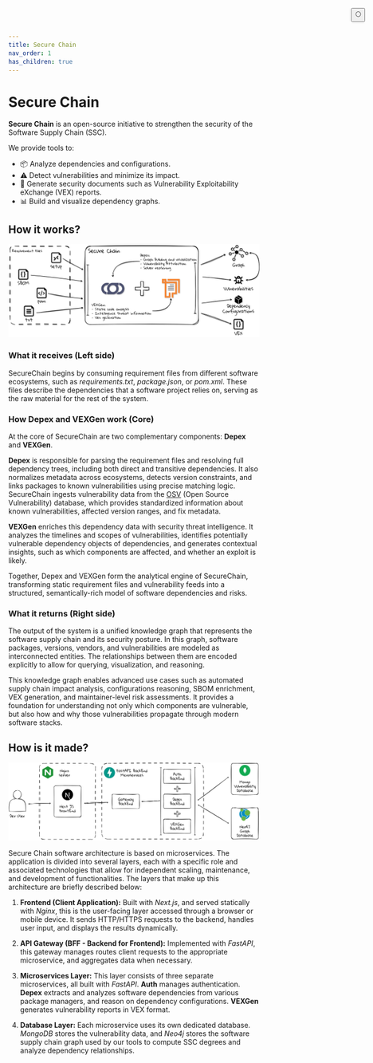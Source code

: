 ```yaml
---
title: Secure Chain
nav_order: 1
has_children: true
---
```


# Secure Chain

**Secure Chain** is an open-source initiative to strengthen the security of the Software Supply Chain (SSC).

We provide tools to:

- 📦 Analyze dependencies and configurations.
- ⚠️ Detect vulnerabilities and minimize its impact.
- 🧾 Generate security documents such as Vulnerability Exploitability eXchange (VEX) reports.
- 📊 Build and visualize dependency graphs.

## How it works?

<img id="overview-image" src="/assets/securechain/figs/overview_light.png" alt="Secure Chain Overview" width="1000" />

### What it receives (Left side)
SecureChain begins by consuming requirement files from different software ecosystems, such as *requirements.txt*, *package.json*, or *pom.xml*. These files describe the dependencies that a software project relies on, serving as the raw material for the rest of the system.

### How Depex and VEXGen work (Core)
At the core of SecureChain are two complementary components: **Depex** and **VEXGen**.

**Depex** is responsible for parsing the requirement files and resolving full dependency trees, including both direct and transitive dependencies. It also normalizes metadata across ecosystems, detects version constraints, and links packages to known vulnerabilities using precise matching logic. SecureChain ingests vulnerability data from the [OSV](https://osv.dev/) (Open Source Vulnerability) database, which provides standardized information about known vulnerabilities, affected version ranges, and fix metadata.

**VEXGen** enriches this dependency data with security threat intelligence. It analyzes the timelines and scopes of vulnerabilities, identifies potentially vulnerable dependency objects of dependencies, and generates contextual insights, such as which components are affected, and whether an exploit is likely.

Together, Depex and VEXGen form the analytical engine of SecureChain, transforming static requirement files and vulnerability feeds into a structured, semantically-rich model of software dependencies and risks.

### What it returns (Right side)
The output of the system is a unified knowledge graph that represents the software supply chain and its security posture. In this graph, software packages, versions, vendors, and vulnerabilities are modeled as interconnected entities. The relationships between them are encoded explicitly to allow for querying, visualization, and reasoning.

This knowledge graph enables advanced use cases such as automated supply chain impact analysis, configurations reasoning, SBOM enrichment, VEX generation, and maintainer-level risk assessments. It provides a foundation for understanding not only which components are vulnerable, but also how and why those vulnerabilities propagate through modern software stacks.

## How is it made?

<img id="architecture-image" src="/assets/securechain/figs/architecture_light.png" alt="Secure Chain Architecture" width="1000" />

Secure Chain software architecture is based on microservices. The application is divided into several layers, each with a specific role and associated technologies that allow for independent scaling, maintenance, and development of functionalities. The layers that make up this architecture are briefly described below:

1. **Frontend (Client Application):** Built with *Next.js*, and served statically with *Nginx*, this is the user-facing layer accessed through a browser or mobile device. It sends HTTP/HTTPS requests to the backend, handles user input, and displays the results dynamically.

2. **API Gateway (BFF - Backend for Frontend):** Implemented with *FastAPI*, this gateway manages routes client requests to the appropriate microservice, and aggregates data when necessary.

3. **Microservices Layer:** This layer consists of three separate microservices, all built with *FastAPI*. **Auth** manages authentication. **Depex** extracts and analyzes software dependencies from various package managers, and reason on dependency configurations. **VEXGen** generates vulnerability reports in VEX format.

4. **Database Layer:** Each microservice uses its own dedicated database. *MongoDB* stores the vulnerability data, and *Neo4j* stores the software supply chain graph used by our tools to compute SSC degrees and analyze dependency relationships.

<button class="btn js-toggle-dark-mode" style="
  position: fixed;
  top: 1rem;
  right: 1rem;
  z-index: 1000;
">
  🌕
</button>

<script>
  const toggleDarkMode = document.querySelector('.js-toggle-dark-mode');
  jtd.addEvent(toggleDarkMode, 'click', function () {
    if (jtd.getTheme() === 'dark') {
      jtd.setTheme('light');
      toggleDarkMode.textContent = '🌕';
    } else {
      jtd.setTheme('dark');
      toggleDarkMode.textContent = '☀️';
    }
    setTimeout(() => {
      const overview_img = document.getElementById('overview-image');
      const architecture_img = document.getElementById('architecture-image');
      const theme = jtd.getTheme();
      overview_img.src = theme === 'dark'
        ? '/assets/securechain/figs/overview_dark.png'
        : '/assets/securechain/figs/overview_light.png';
      architecture_img.src = theme === 'dark'
        ? '/assets/securechain/figs/architecture_dark.png'
        : '/assets/securechain/figs/architecture_light.png';
    }, 5);
  });
  document.addEventListener("DOMContentLoaded", function () {
    const overview_img = document.getElementById('overview-image');
    const architecture_img = document.getElementById('architecture-image');
    const theme = jtd.getTheme();
    overview_img.src = theme === 'dark'
      ? '/assets/securechain/figs/overview_dark.png'
      : '/assets/securechain/figs/overview_light.png';
    architecture_img.src = theme === 'dark'
      ? '/assets/securechain/figs/architecture_dark.png'
      : '/assets/securechain/figs/architecture_light.png';
  });
</script>
